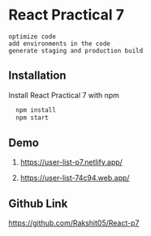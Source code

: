 
# React Practical 7

    optimize code
    add environments in the code
    generate staging and production build

## Installation

Install React Practical 7 with npm

```bash
  npm install
  npm start
```
    
## Demo

1) https://user-list-p7.netlify.app/

2) https://user-list-74c94.web.app/

## Github Link

https://github.com/Rakshit05/React-p7
